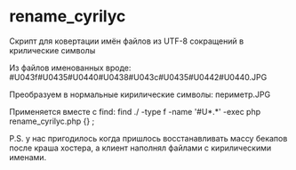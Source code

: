 rename_cyrilyc
==============

Скрипт для ковертации имён файлов из UTF-8 сокращений в крилические символы

Из файлов именованных вроде:
#U043f#U0435#U0440#U0438#U043c#U0435#U0442#U0440.JPG

Преобразуем в нормальные кирилические символы:
периметр.JPG

Применяется вместе с find:
find ./ -type f -name '\#U*.*' -exec php rename_cyrilyc.php {} \;

P.S. у нас пригодилось когда пришлось восстанавливать массу бекапов после краша хостера, а клиент наполнял файлами с кирилическими именами.

